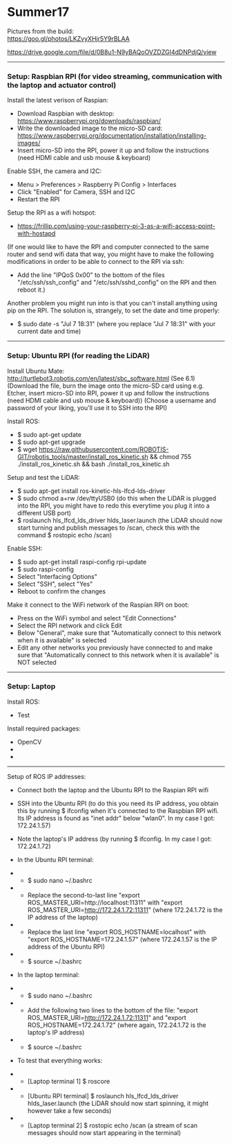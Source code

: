 # Summer17

Pictures from the build:  
https://goo.gl/photos/LKZvyXHjr5Y9rBLAA

https://drive.google.com/file/d/0B8u1-N9yBAQoOVZDZGI4dDNPdjQ/view

******

### Setup: Raspbian RPI (for video streaming, communication with the laptop and actuator control)

Install the latest verison of Raspian:
- Download Raspbian with desktop: https://www.raspberrypi.org/downloads/raspbian/
- Write the downloaded image to the micro-SD card: https://www.raspberrypi.org/documentation/installation/installing-images/
- Insert micro-SD into the RPI, power it up and follow the instructions (need HDMI cable and usb mouse & keyboard)

Enable SSH, the camera and I2C:
- Menu > Preferences > Raspberry Pi Config > Interfaces
- Click "Enabled" for Camera, SSH and I2C
- Restart the RPI

Setup the RPI as a wifi hotspot:
- https://frillip.com/using-your-raspberry-pi-3-as-a-wifi-access-point-with-hostapd

(If one would like to have the RPI and computer connected to the same router and send wifi data that way, you might have to make the following modifications in order to be able to connect to the RPI via ssh:  
- Add the line "IPQoS 0x00" to the bottom of the files "/etc/ssh/ssh_config" and "/etc/ssh/sshd_config" on the RPI and then reboot it.)

Another problem you might run into is that you can't install anything using pip on the RPI. The solution is, strangely, to set the date and time properly:  
- $ sudo date -s "Jul 7 18:31" (where you replace "Jul 7 18:31" with your current date and time)

*****

### Setup: Ubuntu RPI (for reading the LiDAR)

Install Ubuntu Mate:  
http://turtlebot3.robotis.com/en/latest/sbc_software.html (See 6.1) (Download the file, burn the image onto the micro-SD card using e.g. Etcher, insert micro-SD into RPI, power it up and follow the instructions (need HDMI cable and usb mouse & keyboard)) (Choose a username and password of your liking, you'll use it to SSH into the RPI)

Install ROS:
- $ sudo apt-get update
- $ sudo apt-get upgrade
- $ wget https://raw.githubusercontent.com/ROBOTIS-GIT/robotis_tools/master/install_ros_kinetic.sh && chmod 755 ./install_ros_kinetic.sh && bash ./install_ros_kinetic.sh

Setup and test the LiDAR:
- $ sudo apt-get install ros-kinetic-hls-lfcd-lds-driver
- $ sudo chmod a+rw /dev/ttyUSB0 (do this when the LiDAR is plugged into the RPI, you might have to redo this everytime you plug it into a different USB port)
- $ roslaunch hls_lfcd_lds_driver hlds_laser.launch (the LiDAR should now start turning and publish messages to /scan, check this with the command $ rostopic echo /scan)

Enable SSH:
- $ sudo apt-get install raspi-config rpi-update
- $ sudo raspi-config
- Select "Interfacing Options"
- Select "SSH", select "Yes"
- Reboot to confirm the changes

Make it connect to the WiFi network of the Raspian RPI on boot:  
- Press on the WiFi symbol and select "Edit Connections"
- Select the RPI network and click Edit
- Below "General", make sure that "Automatically connect to this network when it is available" is selected
- Edit any other networks you previously have connected to and make sure that "Automatically connect to this network when it is available" is NOT selected

*****

### Setup: Laptop

Install ROS:
- Test

Install required packages:
- OpenCV
- 
- 

****

Setup of ROS IP addresses:
- Connect both the laptop and the Ubuntu RPI to the Raspian RPI wifi
- SSH into the Ubuntu RPI (to do this you need its IP address, you obtain this by running $ ifconfig when it's connected to the Raspbian RPI wifi. Its  IP address is found as "inet addr" below "wlan0". In my case I got: 172.24.1.57)
- Note the laptop's IP address (by running $ ifconfig. In my case I got: 172.24.1.72) 
- In the Ubuntu RPI terminal:
- - $ sudo nano ~/.bashrc
- - Replace the second-to-last line "export ROS_MASTER_URI=http://localhost:11311" with "export ROS_MASTER_URI=http://172.24.1.72:11311" (where 172.24.1.72 is the IP address of the laptop)
- - Replace the last line "export ROS_HOSTNAME=localhost" with "export ROS_HOSTNAME=172.24.1.57" (where 172.24.1.57 is the IP address of the Ubuntu RPI)
- - $ source ~/.bashrc
- In the laptop terminal:
- - $ sudo nano ~/.bashrc
- - Add the following two lines to the bottom of the file: "export ROS_MASTER_URI=http://172.24.1.72:11311" and "export ROS_HOSTNAME=172.24.1.72" (where again, 172.24.1.72 is the laptop's IP address)
- - $ source ~/.bashrc

- To test that everything works:
- - [Laptop terminal 1] $ roscore
- - [Ubuntu RPI terminal] $ roslaunch hls_lfcd_lds_driver hlds_laser.launch (the LiDAR should now start spinning, it might however take a few seconds)
- - [Laptop terminal 2] $ rostopic echo /scan (a stream of scan messages should now start appearing in the terminal)


